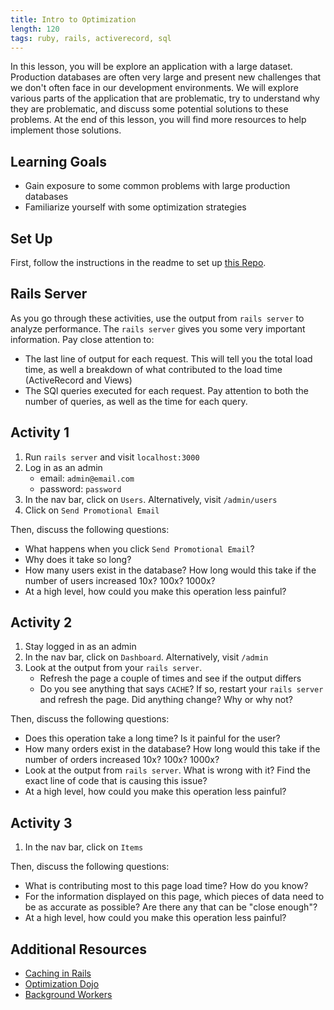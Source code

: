 ```yaml
---
title: Intro to Optimization
length: 120
tags: ruby, rails, activerecord, sql
---
```


In this lesson, you will be explore an application with a large dataset. Production databases are often very large and present new challenges that we don't often face in our development environments. We will explore various parts of the application that are problematic, try to understand why they are problematic, and discuss some potential solutions to these problems. At the end of this lesson, you will find more resources to help implement those solutions.

## Learning Goals

* Gain exposure to some common problems with large production databases
* Familiarize yourself with some optimization strategies

## Set Up

First, follow the instructions in the readme to set up [this Repo](https://github.com/turingschool-examples/optimization).

## Rails Server

As you go through these activities, use the output from `rails server` to analyze performance. The `rails server` gives you some very important information. Pay close attention to:

* The last line of output for each request. This will tell you the total load time, as well a breakdown of what contributed to the load time (ActiveRecord and Views)
* The SQl queries executed for each request. Pay attention to both the number of queries, as well as the time for each query.

## Activity 1

1. Run `rails server` and visit `localhost:3000`
1. Log in as an admin
    * email: `admin@email.com`
    * password: `password`
1. In the nav bar, click on `Users`. Alternatively, visit `/admin/users`
1. Click on `Send Promotional Email`

Then, discuss the following questions:

* What happens when you click `Send Promotional Email`?
* Why does it take so long?
* How many users exist in the database? How long would this take if the number of users increased 10x? 100x? 1000x?
* At a high level, how could you make this operation less painful?

## Activity 2

1. Stay logged in as an admin
1. In the nav bar, click on `Dashboard`. Alternatively, visit `/admin`
1. Look at the output from your `rails server`.
    * Refresh the page a couple of times and see if the output differs
    * Do you see anything that says `CACHE`? If so, restart your `rails server` and refresh the page. Did anything change? Why or why not?

Then, discuss the following questions:

* Does this operation take a long time? Is it painful for the user?
* How many orders exist in the database? How long would this take if the number of orders increased 10x? 100x? 1000x?
* Look at the output from `rails server`. What is wrong with it? Find the exact line of code that is causing this issue?
* At a high level, how could you make this operation less painful?

## Activity 3

1. In the nav bar, click on `Items`

Then, discuss the following questions:

* What is contributing most to this page load time? How do you know?
* For the information displayed on this page, which pieces of data need to be as accurate as possible? Are there any that can be "close enough"?
* At a high level, how could you make this operation less painful?

## Additional Resources

* [Caching in Rails](./caching_in_rails)
* [Optimization Dojo](./performance_dojo)
* [Background Workers](./intro_to_background_workers)
